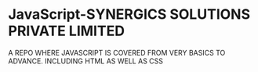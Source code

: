 # JavaScript-SYNERGICS SOLUTIONS PRIVATE LIMITED
A REPO WHERE JAVASCRIPT IS COVERED FROM VERY BASICS TO ADVANCE. INCLUDING HTML AS WELL AS CSS
